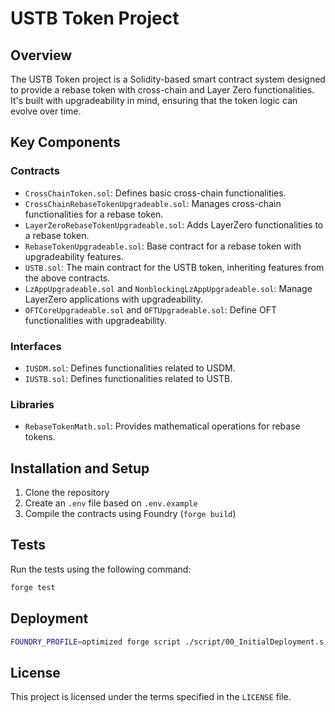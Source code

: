 # USTB Token Project

## Overview

The USTB Token project is a Solidity-based smart contract system designed to provide a rebase token with cross-chain and Layer Zero functionalities. It's built with upgradeability in mind, ensuring that the token logic can evolve over time.

## Key Components

### Contracts

- `CrossChainToken.sol`: Defines basic cross-chain functionalities.
- `CrossChainRebaseTokenUpgradeable.sol`: Manages cross-chain functionalities for a rebase token.
- `LayerZeroRebaseTokenUpgradeable.sol`: Adds LayerZero functionalities to a rebase token.
- `RebaseTokenUpgradeable.sol`: Base contract for a rebase token with upgradeability features.
- `USTB.sol`: The main contract for the USTB token, inheriting features from the above contracts.
- `LzAppUpgradeable.sol` and `NonblockingLzAppUpgradeable.sol`: Manage LayerZero applications with upgradeability.
- `OFTCoreUpgradeable.sol` and `OFTUpgradeable.sol`: Define OFT functionalities with upgradeability.

### Interfaces

- `IUSDM.sol`: Defines functionalities related to USDM.
- `IUSTB.sol`: Defines functionalities related to USTB.

### Libraries

- `RebaseTokenMath.sol`: Provides mathematical operations for rebase tokens.

## Installation and Setup

1. Clone the repository
2. Create an `.env` file based on `.env.example`
3. Compile the contracts using Foundry (`forge build`)

## Tests

Run the tests using the following command:

```bash
forge test
```

## Deployment

```bash
FOUNDRY_PROFILE=optimized forge script ./script/00_InitialDeployment.s.sol --rpc-url $ETHEREUM_RPC_URL
```

## License

This project is licensed under the terms specified in the `LICENSE` file.
